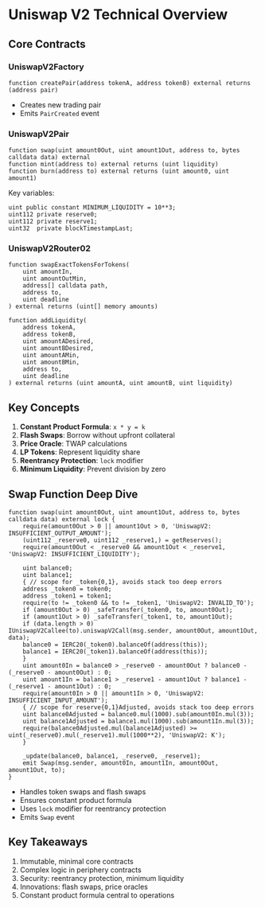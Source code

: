 # Uniswap V2 Technical Overview

## Core Contracts

### UniswapV2Factory

```solidity
function createPair(address tokenA, address tokenB) external returns (address pair)
```

- Creates new trading pair
- Emits `PairCreated` event

### UniswapV2Pair

```solidity
function swap(uint amount0Out, uint amount1Out, address to, bytes calldata data) external
function mint(address to) external returns (uint liquidity)
function burn(address to) external returns (uint amount0, uint amount1)
```

Key variables:
```solidity
uint public constant MINIMUM_LIQUIDITY = 10**3;
uint112 private reserve0;
uint112 private reserve1;
uint32  private blockTimestampLast;
```

### UniswapV2Router02

```solidity
function swapExactTokensForTokens(
    uint amountIn,
    uint amountOutMin,
    address[] calldata path,
    address to,
    uint deadline
) external returns (uint[] memory amounts)

function addLiquidity(
    address tokenA,
    address tokenB,
    uint amountADesired,
    uint amountBDesired,
    uint amountAMin,
    uint amountBMin,
    address to,
    uint deadline
) external returns (uint amountA, uint amountB, uint liquidity)
```

## Key Concepts

1. **Constant Product Formula**: `x * y = k`
2. **Flash Swaps**: Borrow without upfront collateral
3. **Price Oracle**: TWAP calculations
4. **LP Tokens**: Represent liquidity share
5. **Reentrancy Protection**: `lock` modifier
6. **Minimum Liquidity**: Prevent division by zero

## Swap Function Deep Dive

```solidity
function swap(uint amount0Out, uint amount1Out, address to, bytes calldata data) external lock {
    require(amount0Out > 0 || amount1Out > 0, 'UniswapV2: INSUFFICIENT_OUTPUT_AMOUNT');
    (uint112 _reserve0, uint112 _reserve1,) = getReserves();
    require(amount0Out < _reserve0 && amount1Out < _reserve1, 'UniswapV2: INSUFFICIENT_LIQUIDITY');

    uint balance0;
    uint balance1;
    { // scope for _token{0,1}, avoids stack too deep errors
    address _token0 = token0;
    address _token1 = token1;
    require(to != _token0 && to != _token1, 'UniswapV2: INVALID_TO');
    if (amount0Out > 0) _safeTransfer(_token0, to, amount0Out);
    if (amount1Out > 0) _safeTransfer(_token1, to, amount1Out);
    if (data.length > 0) IUniswapV2Callee(to).uniswapV2Call(msg.sender, amount0Out, amount1Out, data);
    balance0 = IERC20(_token0).balanceOf(address(this));
    balance1 = IERC20(_token1).balanceOf(address(this));
    }
    uint amount0In = balance0 > _reserve0 - amount0Out ? balance0 - (_reserve0 - amount0Out) : 0;
    uint amount1In = balance1 > _reserve1 - amount1Out ? balance1 - (_reserve1 - amount1Out) : 0;
    require(amount0In > 0 || amount1In > 0, 'UniswapV2: INSUFFICIENT_INPUT_AMOUNT');
    { // scope for reserve{0,1}Adjusted, avoids stack too deep errors
    uint balance0Adjusted = balance0.mul(1000).sub(amount0In.mul(3));
    uint balance1Adjusted = balance1.mul(1000).sub(amount1In.mul(3));
    require(balance0Adjusted.mul(balance1Adjusted) >= uint(_reserve0).mul(_reserve1).mul(1000**2), 'UniswapV2: K');
    }

    _update(balance0, balance1, _reserve0, _reserve1);
    emit Swap(msg.sender, amount0In, amount1In, amount0Out, amount1Out, to);
}
```

- Handles token swaps and flash swaps
- Ensures constant product formula
- Uses `lock` modifier for reentrancy protection
- Emits `Swap` event

## Key Takeaways

1. Immutable, minimal core contracts
2. Complex logic in periphery contracts
3. Security: reentrancy protection, minimum liquidity
4. Innovations: flash swaps, price oracles
5. Constant product formula central to operations